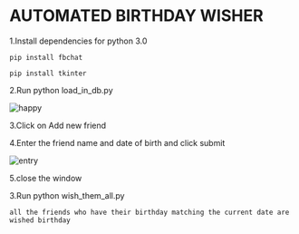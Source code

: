 # AUTOMATED BIRTHDAY WISHER

1.Install dependencies for python 3.0
	
	pip install fbchat

	pip install tkinter

2.Run python load_in_db.py

![happy](https://user-images.githubusercontent.com/24820856/37968780-b190a1f0-31ec-11e8-83b6-6082e5580dba.png)

	
3.Click on Add new friend

4.Enter the friend name and date of birth and click submit

![entry](https://user-images.githubusercontent.com/24820856/37968867-f0a884de-31ec-11e8-9994-77ec017ea6f0.png)


5.close the window

3.Run python wish_them_all.py
	
	all the friends who have their birthday matching the current date are wished birthday

	


